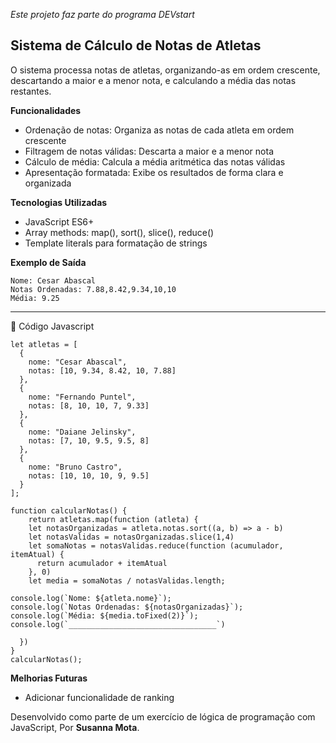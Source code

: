 *Este projeto faz parte do programa DEVstart*


## Sistema de Cálculo de Notas de Atletas

O sistema processa notas de atletas, organizando-as em ordem crescente, descartando a maior e a menor nota, e calculando a média das notas restantes. 

 **Funcionalidades**

 - Ordenação de notas: Organiza as notas de cada atleta em ordem
   crescente 
 - Filtragem de notas válidas: Descarta a maior e a menor nota   
 - Cálculo de média: Calcula a média aritmética das notas válidas
  - Apresentação formatada: Exibe os resultados de forma clara e      
   organizada

**Tecnologias Utilizadas**

 - JavaScript ES6+ 
 - Array methods: map(), sort(), slice(), reduce()
 - Template literals para formatação de strings

**Exemplo de Saída**

    Nome: Cesar Abascal
    Notas Ordenadas: 7.88,8.42,9.34,10,10
    Média: 9.25

_________________________________

🔧 Código Javascript

    let atletas = [
      {
        nome: "Cesar Abascal",
        notas: [10, 9.34, 8.42, 10, 7.88]
      },
      {
        nome: "Fernando Puntel",
        notas: [8, 10, 10, 7, 9.33]
      },
      {
        nome: "Daiane Jelinsky",
        notas: [7, 10, 9.5, 9.5, 8]
      },
      {
        nome: "Bruno Castro",
        notas: [10, 10, 10, 9, 9.5]
      }
    ];
    
    function calcularNotas() {
        return atletas.map(function (atleta) {
        let notasOrganizadas = atleta.notas.sort((a, b) => a - b)
        let notasValidas = notasOrganizadas.slice(1,4)
        let somaNotas = notasValidas.reduce(function (acumulador, itemAtual) {
          return acumulador + itemAtual
        }, 0)
        let media = somaNotas / notasValidas.length;

    console.log(`Nome: ${atleta.nome}`);
    console.log(`Notas Ordenadas: ${notasOrganizadas}`);
    console.log(`Média: ${media.toFixed(2)}`);
    console.log(`_________________________________`)
    
      })
    }
    calcularNotas();


**Melhorias Futuras**
 - Adicionar funcionalidade de ranking

Desenvolvido como parte de um exercício de lógica de programação com JavaScript, Por **Susanna Mota**.
